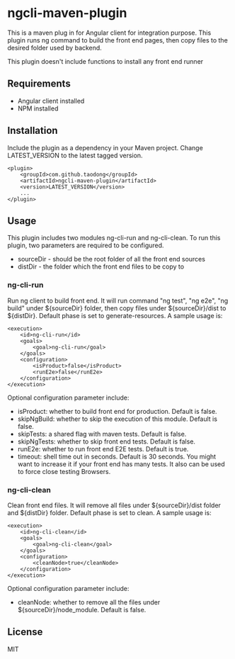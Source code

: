 # ngcli-maven-plugin
This is a maven plug in for Angular client for integration purpose. This plugin runs ng command to build the front end pages, then copy files to the desired folder used by backend.

This plugin doesn't include functions to install any front end runner 

## Requirements
* Angular client installed
* NPM installed

## Installation
Include the plugin as a dependency in your Maven project. Change LATEST_VERSION to the latest tagged version.
```
<plugin>
    <groupId>com.github.taodong</groupId>
    <artifactId>ngcli-maven-plugin</artifactId>
    <version>LATEST_VERSION</version>
    ...
</plugin>
```

## Usage
This plugin includes two modules ng-cli-run and ng-cli-clean. To run this plugin, two parameters are required to be configured.

* sourceDir - should be the root folder of all the front end sources
* distDir - the folder which the front end files to be copy to 

### ng-cli-run
Run ng client to build front end. It will run command "ng test", "ng e2e", "ng build" under ${sourceDir} folder, then copy files under ${sourceDir}/dist to ${distDir}. Default phase is set to generate-resources. A sample usage is:
```$xslt
<execution>
    <id>ng-cli-run</id>
    <goals>
        <goal>ng-cli-run</goal>
    </goals>
    <configuration>
        <isProduct>false</isProduct>
        <runE2e>false</runE2e>
    </configuration>
</execution>
```

Optional configuration parameter include:
* isProduct: whether to build front end for production. Default is false.
* skipNgBuild: whether to skip the execution of this module. Default is false.
* skipTests: a shared flag with maven tests. Default is false.
* skipNgTests: whether to skip front end tests. Default is false.
* runE2e: whether to run front end E2E tests. Default is true.
* timeout: shell time out in seconds. Default is 30 seconds. You might want to increase it if your front end has many tests. It also can be used to force close testing Browsers.

### ng-cli-clean
Clean front end files. It will remove all files under ${sourceDir}/dist folder and ${distDir} folder. Default phase is set to clean. A sample usage is:
```$xslt
<execution>
    <id>ng-cli-clean</id>
    <goals>
        <goal>ng-cli-clean</goal>
    </goals>
    <configuration>
        <cleanNode>true</cleanNode>
    </configuration>
</execution>
```
Optional configuration parameter include:
* cleanNode: whether to remove all the files under ${sourceDir}/node_module. Default is false.

## License
MIT